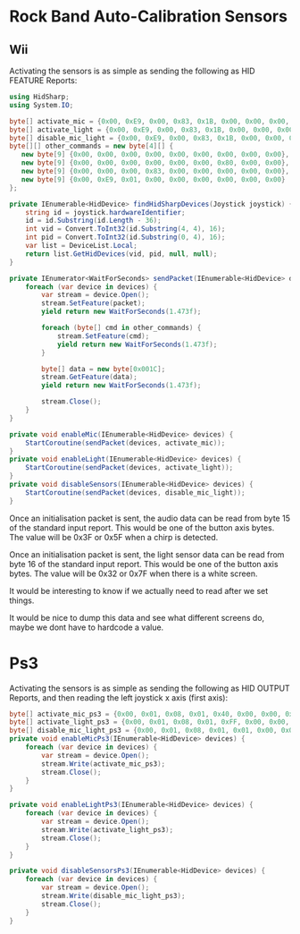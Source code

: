 # Rock Band Auto-Calibration Sensors

## Wii
Activating the sensors is as simple as sending the following as HID FEATURE Reports:

```csharp
using HidSharp;
using System.IO;

byte[] activate_mic = {0x00, 0xE9, 0x00, 0x83, 0x1B, 0x00, 0x00, 0x00, 0x02};
byte[] activate_light = {0x00, 0xE9, 0x00, 0x83, 0x1B, 0x00, 0x00, 0x00, 0x01};
byte[] disable_mic_light = {0x00, 0xE9, 0x00, 0x83, 0x1B, 0x00, 0x00, 0x00, 0x00};
byte[][] other_commands = new byte[4][] {
   new byte[9] {0x00, 0x00, 0x00, 0x00, 0x00, 0x00, 0x00, 0x00, 0x00},
   new byte[9] {0x00, 0x00, 0x00, 0x00, 0x00, 0x00, 0x80, 0x00, 0x00},
   new byte[9] {0x00, 0x00, 0x00, 0x83, 0x00, 0x00, 0x00, 0x00, 0x00},
   new byte[9] {0x00, 0xE9, 0x01, 0x00, 0x00, 0x00, 0x00, 0x00, 0x00}
};

private IEnumerable<HidDevice> findHidSharpDevices(Joystick joystick) {
    string id = joystick.hardwareIdentifier;
    id = id.Substring(id.Length - 36);
    int vid = Convert.ToInt32(id.Substring(4, 4), 16);
    int pid = Convert.ToInt32(id.Substring(0, 4), 16);
    var list = DeviceList.Local;
    return list.GetHidDevices(vid, pid, null, null);
}

private IEnumerator<WaitForSeconds> sendPacket(IEnumerable<HidDevice> devices, byte[] packet) {
    foreach (var device in devices) {
        var stream = device.Open();
        stream.SetFeature(packet);
        yield return new WaitForSeconds(1.473f);

        foreach (byte[] cmd in other_commands) {
            stream.SetFeature(cmd);
            yield return new WaitForSeconds(1.473f);
        }

        byte[] data = new byte[0x001C];
        stream.GetFeature(data);
        yield return new WaitForSeconds(1.473f);

        stream.Close();
    }
}

private void enableMic(IEnumerable<HidDevice> devices) {
    StartCoroutine(sendPacket(devices, activate_mic));
}
private void enableLight(IEnumerable<HidDevice> devices) {
    StartCoroutine(sendPacket(devices, activate_light));
}
private void disableSensors(IEnumerable<HidDevice> devices) {
    StartCoroutine(sendPacket(devices, disable_mic_light));
}
```

Once an initialisation packet is sent, the audio data can be read from byte 15 of the standard input report. This would be one of the button axis bytes. The value will be 0x3F or 0x5F when a chirp is detected.

Once an initialisation packet is sent, the light sensor data can be read from byte 16 of the standard input report. This would be one of the button axis bytes. The value will be 0x32 or 0x7F when there is a white screen.

It would be interesting to know if we actually need to read after we set things.

It would be nice to dump this data and see what different screens do, maybe we dont have to hardcode a value.

# Ps3
Activating the sensors is as simple as sending the following as HID OUTPUT Reports, and then reading the left joystick x axis (first axis):

```csharp
byte[] activate_mic_ps3 = {0x00, 0x01, 0x08, 0x01, 0x40, 0x00, 0x00, 0x00, 0x00};
byte[] activate_light_ps3 = {0x00, 0x01, 0x08, 0x01, 0xFF, 0x00, 0x00, 0x00, 0x00};
byte[] disable_mic_light_ps3 = {0x00, 0x01, 0x08, 0x01, 0x01, 0x00, 0x00, 0x00, 0x00};
private void enableMicPs3(IEnumerable<HidDevice> devices) {
    foreach (var device in devices) {
        var stream = device.Open();
        stream.Write(activate_mic_ps3);
        stream.Close();
    }
}

private void enableLightPs3(IEnumerable<HidDevice> devices) {
    foreach (var device in devices) {
        var stream = device.Open();
        stream.Write(activate_light_ps3);
        stream.Close();
    }
}

private void disableSensorsPs3(IEnumerable<HidDevice> devices) {
    foreach (var device in devices) {
        var stream = device.Open();
        stream.Write(disable_mic_light_ps3);
        stream.Close();
    }
}
```